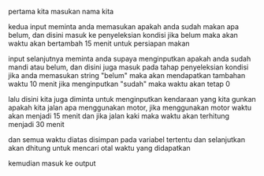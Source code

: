 pertama kita masukan nama kita

kedua input meminta anda memasukan apakah anda sudah makan apa belum, dan disini masuk ke penyeleksian kondisi jika belum maka akan waktu akan bertambah 15 menit untuk persiapan makan

input selanjutnya meminta anda supaya menginputkan apakah anda sudah mandi atau belum, dan disini juga masuk pada tahap penyeleksian kondisi jika anda memasukan string "belum" maka akan mendapatkan tambahan waktu 10 menit jika menginputkan "sudah" maka waktu akan tetap 0

lalu disini kita juga diminta untuk menginputkan kendaraan yang kita gunkan apakah kita jalan apa menggunakan motor, jika menggunakan motor waktu akan menjadi 15 menit dan jika jalan kaki maka waktu akan terhitung menjadi 30 menit 

dan semua waktu diatas disimpan pada variabel tertentu dan selanjutkan akan dhitung untuk mencari otal waktu yang didapatkan

kemudian masuk ke output